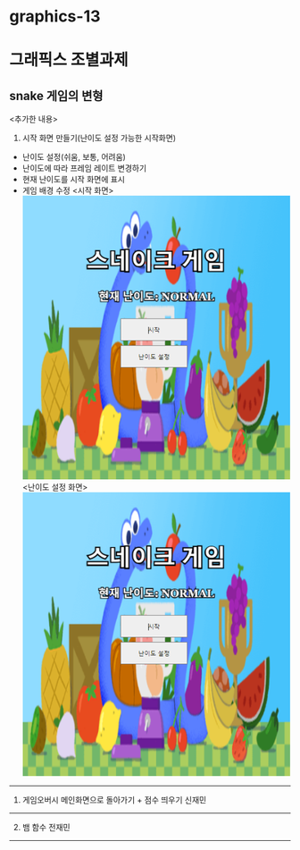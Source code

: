 # graphics-13

그래픽스 조별과제
==========================
snake 게임의 변형
--------------------------
<추가한 내용>
1. 시작 화면 만들기(난이도 설정 가능한 시작화면)
  + 난이도 설정(쉬움, 보통, 어려움)
  + 난이도에 따라 프레임 레이트 변경하기
  + 현재 난이도를 시작 화면에 표시
  + 게임 배경 수정
<시작 화면>
![Alt text](https://github.com/rex6928/code/blob/main/menu.PNG)
<난이도 설정 화면>
![Alt text](https://github.com/rex6928/code/blob/main/menu.PNG)
* * *

1. 게임오버시 메인화면으로 돌아가기 + 점수 띄우기
   신재민
* * *
2. 뱀 함수 
  전재민
* * *
